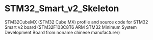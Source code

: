 # STM32_Smart_v2_Skeleton
STM32CubeMX (STM32 Cube MX) profile and source code for STM32 Smart v2 board (STM32F103C8T6 ARM STM32 Minimum System Development Board from noname chinese manufacturer)

